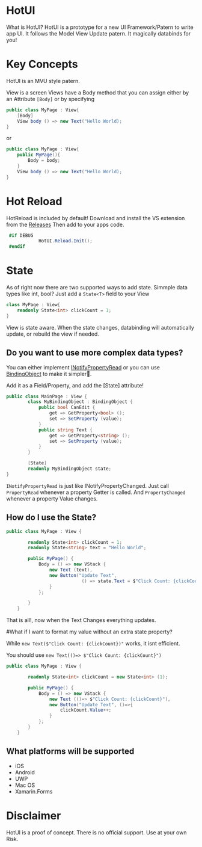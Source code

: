 # HotUI

What is HotUI? HotUI is a prototype for a new UI Framework/Patern to write app UI.  It follows the Model View Update patern. It magically databinds for you!  


# Key Concepts
HotUI is an MVU style patern.

View is a screen
Views have a Body method that you can assign either by an Attribute `[Body]` or by specifying

``` cs
public class MyPage : View{
	[Body]
	View body () => new Text("Hello World);
}
```

or

``` cs
public class MyPage : View{
	public MyPage(){
		Body = body;
	}
	View body () => new Text("Hello World);
}
```


# Hot Reload
HotReload is included by default!
Download and install the VS extension from the [Releases](https://github.com/Clancey/HotUI/releases/)
Then add to your apps code.

``` cs
 #if DEBUG
            HotUI.Reload.Init();
 #endif
```


# State
As of right now there are two supported ways to add state.
Simmple data types like int, bool?
Just add a `State<T>` field to your View

``` cs
class MyPage : View{
	readonly State<int> clickCount = 1;
}
```


View is state aware. When the state changes, databinding will automatically update, or rebuild the view if needed.

## Do you want to use more complex data types?

You can either implement [INotifyPropertyRead](https://github.com/Clancey/HotUI/blob/master/src/HotUI/BindingObject.cs#L13) or you can use [BindingObject](https://github.com/Clancey/HotUI/blob/master/src/HotUI/BindingObject.cs) to make it simpler.

Add it as a Field/Property, and add the [State] attribute!


``` cs
public class MainPage : View {
		class MyBindingObject : BindingObject {
			public bool CanEdit {
				get => GetProperty<bool> ();
				set => SetProperty (value);
			}
			public string Text {
				get => GetProperty<string> ();
				set => SetProperty (value);
			}
		}

		[State]
		readonly MyBindingObject state;
}

```

`INotifyPropertyRead` is just like INotifyPropertyChanged. Just call `PropertyRead` whenever a property Getter is called. And `PropertyChanged` whenever a property Value changes.

## How do I use the State?

``` cs
public class MyPage : View {

		readonly State<int> clickCount = 1;
		readonly State<string> text = "Hello World";

		public MyPage() {
			Body = () => new VStack {
				new Text (text),			
				new Button("Update Text",
	                        () => state.Text = $"Click Count: {clickCount.Value++}" )
				}
			};

		}
	}
```

That is all!, now when the Text Changes everything updates. 

#What if I want to format my value without an extra state property?

While `new Text($"Click Count: {clickCount})"` works, it isnt efficient.

You should use `new Text(()=> $"Click Count: {clickCount}")`

``` cs
public class MyPage : View {

		readonly State<int> clickCount = new State<int> (1);

		public MyPage() {
			Body = () => new VStack {
				new Text (()=> $"Click Count: {clickCount}"),
				new Button("Update Text", ()=>{
					clickCount.Value++;
				}
			};
		}
	}

```


## What platforms will be supported

* iOS
* Android
* UWP
* Mac OS
* Xamarin.Forms



# Disclaimer
HotUI is a proof of concept. There is no official support. Use at your own Risk.
